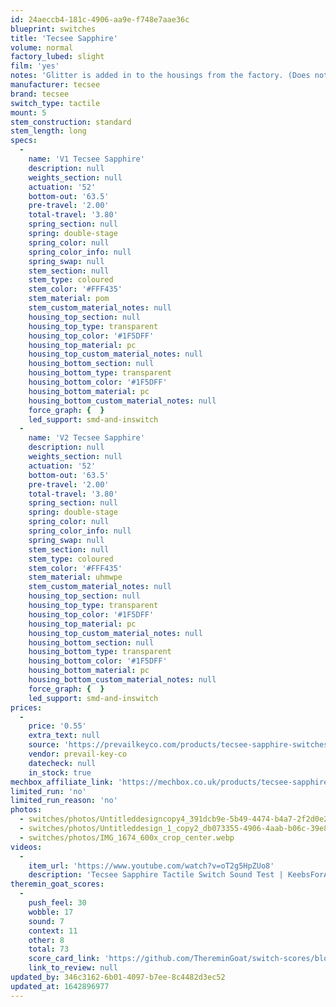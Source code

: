 ```yaml
---
id: 24aeccb4-181c-4906-aa9e-f748e7aae36c
blueprint: switches
title: 'Tecsee Sapphire'
volume: normal
factory_lubed: slight
film: 'yes'
notes: 'Glitter is added in to the housings from the factory. (Does not impact sound or feel.)'
manufacturer: tecsee
brand: tecsee
switch_type: tactile
mount: 5
stem_construction: standard
stem_length: long
specs:
  -
    name: 'V1 Tecsee Sapphire'
    description: null
    weights_section: null
    actuation: '52'
    bottom-out: '63.5'
    pre-travel: '2.00'
    total-travel: '3.80'
    spring_section: null
    spring: double-stage
    spring_color: null
    spring_color_info: null
    spring_swap: null
    stem_section: null
    stem_type: coloured
    stem_color: '#FFF435'
    stem_material: pom
    stem_custom_material_notes: null
    housing_top_section: null
    housing_top_type: transparent
    housing_top_color: '#1F5DFF'
    housing_top_material: pc
    housing_top_custom_material_notes: null
    housing_bottom_section: null
    housing_bottom_type: transparent
    housing_bottom_color: '#1F5DFF'
    housing_bottom_material: pc
    housing_bottom_custom_material_notes: null
    force_graph: {  }
    led_support: smd-and-inswitch
  -
    name: 'V2 Tecsee Sapphire'
    description: null
    weights_section: null
    actuation: '52'
    bottom-out: '63.5'
    pre-travel: '2.00'
    total-travel: '3.80'
    spring_section: null
    spring: double-stage
    spring_color: null
    spring_color_info: null
    spring_swap: null
    stem_section: null
    stem_type: coloured
    stem_color: '#FFF435'
    stem_material: uhmwpe
    stem_custom_material_notes: null
    housing_top_section: null
    housing_top_type: transparent
    housing_top_color: '#1F5DFF'
    housing_top_material: pc
    housing_top_custom_material_notes: null
    housing_bottom_section: null
    housing_bottom_type: transparent
    housing_bottom_color: '#1F5DFF'
    housing_bottom_material: pc
    housing_bottom_custom_material_notes: null
    force_graph: {  }
    led_support: smd-and-inswitch
prices:
  -
    price: '0.55'
    extra_text: null
    source: 'https://prevailkeyco.com/products/tecsee-sapphire-switches?variant=40386535030935'
    vendor: prevail-key-co
    datecheck: null
    in_stock: true
mechbox_affiliate_link: 'https://mechbox.co.uk/products/tecsee-sapphire-switch?variant=40143793291426'
limited_run: 'no'
limited_run_reason: 'no'
photos:
  - switches/photos/Untitleddesigncopy4_391dcb9e-5b49-4474-b4a7-2f2d0e2261a1_600x_crop_center.webp
  - switches/photos/Untitleddesign_1_copy2_db073355-4906-4aab-b06c-39e8cfb14da5_600x_crop_center.webp
  - switches/photos/IMG_1674_600x_crop_center.webp
videos:
  -
    item_url: 'https://www.youtube.com/watch?v=oT2g5HpZUo8'
    description: 'Tecsee Sapphire Tactile Switch Sound Test | KeebsForAll By KeebsForAll'
theremin_goat_scores:
  -
    push_feel: 30
    wobble: 17
    sound: 7
    context: 11
    other: 8
    total: 73
    score_card_link: 'https://github.com/ThereminGoat/switch-scores/blob/master/Tecsee%20Sapphire%20V2.pdf and https://github.com/ThereminGoat/switch-scores/blob/master/Tecsee%20Sapphire.pdf'
    link_to_review: null
updated_by: 346c3162-6b01-4097-b7ee-8c4482d3ec52
updated_at: 1642896977
---
```


